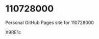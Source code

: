 # 110728000
Personal GitHub Pages site for 110728000









































X9RE1c
